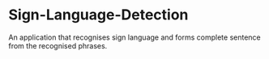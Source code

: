 # Sign-Language-Detection

An application that recognises sign language and forms complete sentence from the recognised phrases.
